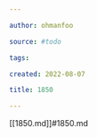 ```yaml
---

author: ohmanfoo

source: #todo

tags: 

created: 2022-08-07

title: 1850

---
```

[[1850.md]]#1850.md
